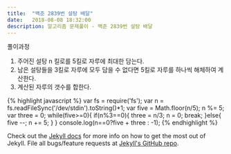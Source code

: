 ```yaml
---
title:  "백준 2839번 설탕 배달"
date:   2018-08-08 18:32:00
description: 알고리즘 문제풀이 - 백준 2839번 설탕 배달
---
```


풀이과정
1. 주어진 설탕 n 킬로를 5킬로 자루에 최대한 담는다.
2. 남은 설탕들을 3킬로 자루에 모두 담을 수 없다면 5킬로 자루를 하나씩 해체하여 계산한다.
3. 계산된 자루의 갯수를 합한다.

{% highlight javascript %}
var fs = require('fs');
var n = fs.readFileSync('/dev/stdin').toString()*1;
var five = Math.floor(n/5);
n %= 5;
var three = 0;
while(five>=0){
  if(n%3==0){
    three = n/3;
    n = 0;
    break;
  }else{
    five --;
    n += 5;
  }
}
console.log(n==0?five + three : -1);
{% endhighlight %}

Check out the [Jekyll docs][jekyll] for more info on how to get the most out of Jekyll. File all bugs/feature requests at [Jekyll's GitHub repo][jekyll-gh].

[jekyll-gh]: https://github.com/mojombo/jekyll
[jekyll]:    http://jekyllrb.com
